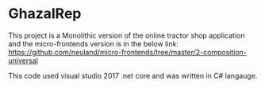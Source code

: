 # GhazalRep
This project is a Monolithic version of the online tractor shop application and the micro-frontends version is in the below link:
https://github.com/neuland/micro-frontends/tree/master/2-composition-universal

This code used visual studio 2017 .net core and was written in C# langauge. 

